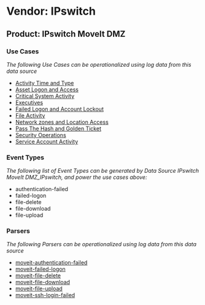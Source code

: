 Vendor: IPswitch
================
Product: IPswitch MoveIt DMZ
----------------------------

### Use Cases

_The following Use Cases can be operationalized using log data from this data source_

* [Activity Time  and Type](../UseCases/usecase_activity_time__and_type.md)
* [Asset Logon and Access](../UseCases/usecase_asset_logon_and_access.md)
* [Critical System Activity](../UseCases/usecase_critical_system_activity.md)
* [Executives](../UseCases/usecase_executives.md)
* [Failed Logon and Account Lockout](../UseCases/usecase_failed_logon_and_account_lockout.md)
* [File Activity](../UseCases/usecase_file_activity.md)
* [Network zones and Location Access](../UseCases/usecase_network_zones_and_location_access.md)
* [Pass The Hash and Golden Ticket](../UseCases/usecase_pass_the_hash_and_golden_ticket.md)
* [Security Operations](../UseCases/usecase_security_operations.md)
* [Service Account Activity](../UseCases/usecase_service_account_activity.md)


### Event Types

_The following list of Event Types can be generated by Data Source IPswitch MoveIt DMZ_IPswitch, and power the use cases above:_

- authentication-failed
- failed-logon
- file-delete
- file-download
- file-upload


### Parsers

_The following Parsers can be operationalized using log data from this data source_

* [moveit-authentication-failed](../Parsers/parserContent_moveit-authentication-failed.md)
* [moveit-failed-logon](../Parsers/parserContent_moveit-failed-logon.md)
* [moveit-file-delete](../Parsers/parserContent_moveit-file-delete.md)
* [moveit-file-download](../Parsers/parserContent_moveit-file-download.md)
* [moveit-file-upload](../Parsers/parserContent_moveit-file-upload.md)
* [moveit-ssh-login-failed](../Parsers/parserContent_moveit-ssh-login-failed.md)
